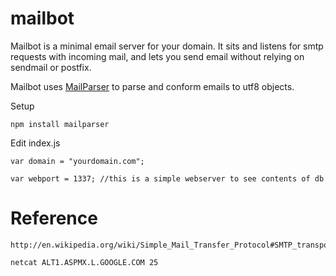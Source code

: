 mailbot
=======

Mailbot is a minimal email server for your domain. It sits and listens for smtp requests with incoming mail, and lets you send email without relying on sendmail or postfix. 

Mailbot uses [MailParser](https://github.com/andris9/mailparser) to parse and conform emails to utf8 objects.

Setup
```
npm install mailparser
```

Edit index.js
```
var domain = "yourdomain.com";
```

```
var webport = 1337; //this is a simple webserver to see contents of db
```



Reference
=========
```
http://en.wikipedia.org/wiki/Simple_Mail_Transfer_Protocol#SMTP_transport_example 
```

```
netcat ALT1.ASPMX.L.GOOGLE.COM 25
```
